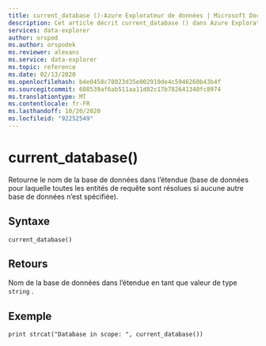 ```yaml
---
title: current_database ()-Azure Explorateur de données | Microsoft Docs
description: Cet article décrit current_database () dans Azure Explorateur de données.
services: data-explorer
author: orspod
ms.author: orspodek
ms.reviewer: alexans
ms.service: data-explorer
ms.topic: reference
ms.date: 02/13/2020
ms.openlocfilehash: b4e0458c78023d35e002910de4c5946260b43b4f
ms.sourcegitcommit: 608539af6ab511aa11d82c17b782641340fc8974
ms.translationtype: MT
ms.contentlocale: fr-FR
ms.lasthandoff: 10/20/2020
ms.locfileid: "92252549"
---
```

# <a name="current_database"></a>current_database()

Retourne le nom de la base de données dans l’étendue (base de données pour laquelle toutes les entités de requête sont résolues si aucune autre base de données n’est spécifiée).

## <a name="syntax"></a>Syntaxe

`current_database()`

## <a name="returns"></a>Retours

Nom de la base de données dans l’étendue en tant que valeur de type `string` .

## <a name="example"></a>Exemple

```kusto
print strcat("Database in scope: ", current_database())
```